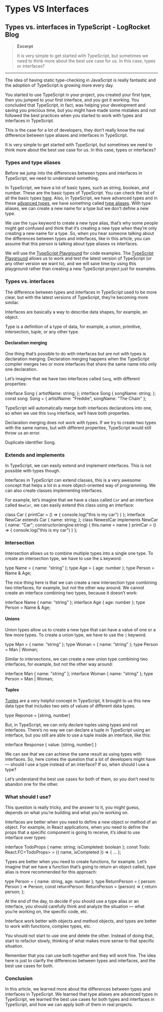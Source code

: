 # Types VS Interfaces

## Types vs. interfaces in TypeScript - LogRocket Blog

> **Excerpt**
>
> It is very simple to get started with TypeScript, but sometimes we need to think more about the best use case for us. In this case, types or interfaces?

---

The idea of having static type-checking in JavaScript is really fantastic and the adoption of TypeScript is growing more every day.

You started to use TypeScript in your project, you created your first type, then you jumped to your first interface, and you got it working. You concluded that TypeScript, in fact, was helping your development and saving you precious time, but you might have made some mistakes and not followed the best practices when you started to work with types and interfaces in TypeScript.

This is the case for a lot of developers, they don’t really know the real difference between type aliases and interfaces in TypeScript.

It is very simple to get started with TypeScript, but sometimes we need to think more about the best use case for us. In this case, types or interfaces?

### Types and type aliases

Before we jump into the differences between types and interfaces in TypeScript, we need to understand something.

In TypeScript, we have a lot of basic types, such as string, boolean, and number. These are the basic types of TypeScript. You can check the list of all the basic types [here](https://www.typescriptlang.org/docs/handbook/basic-types.html#table-of-contents). Also, in TypeScript, we have advanced types and in these [advanced types](https://www.typescriptlang.org/docs/handbook/advanced-types.html), we have something called [type aliases](https://www.typescriptlang.org/docs/handbook/advanced-types.html#type-aliases). With type aliases, we can create a new name for a type but we don’t define a new type.

We use the `type` keyword to create a new type alias, that’s why some people might get confused and think that it’s creating a new type when they’re only creating a new name for a type. So, when you hear someone talking about the differences between types and interfaces, like in this article, you can assume that this person is talking about type aliases vs interfaces.

We will use the [TypeScript Playground](https://www.typescriptlang.org/play/index.html#) for code examples. The [TypeScript Playground](https://www.typescriptlang.org/play/index.html#) allows us to work and test the latest version of TypeScript (or any other version we want to), and we will save time by using this playground rather than creating a new TypeScript project just for examples.

### Types vs. interfaces

The difference between types and interfaces in TypeScript used to be more clear, but with the latest versions of TypeScript, they’re becoming more similar.

Interfaces are basically a way to describe data shapes, for example, an object.

Type is a definition of a type of data, for example, a union, primitive, intersection, tuple, or any other type.

#### Declaration merging

One thing that’s possible to do with interfaces but are not with types is declaration merging. Declaration merging happens when the TypeScript compiler merges two or more interfaces that share the same name into only one declaration.

Let’s imagine that we have two interfaces called `Song`, with different properties:

interface Song { artistName: string; }; interface Song { songName: string; }; const song: Song = { artistName: "Freddie", songName: "The Chain" };

TypeScript will automatically merge both interfaces declarations into one, so when we use this `Song` interface, we’ll have both properties.

Declaration merging does not work with types. If we try to create two types with the same names, but with different properties, TypeScript would still throw us an error.

Duplicate identifier Song.

### Extends and implements

In TypeScript, we can easily extend and implement interfaces. This is not possible with types though.

Interfaces in TypeScript can extend classes, this is a very awesome concept that helps a lot in a more object-oriented way of programming. We can also create classes implementing interfaces.

For example, let’s imagine that we have a class called `Car` and an interface called `NewCar`, we can easily extend this class using an interface:

class Car { printCar = () => { console.log("this is my car") } }; interface NewCar extends Car { name: string; }; class NewestCar implements NewCar { name: "Car"; constructor(engine:string) { this.name = name } printCar = () => { console.log("this is my car") } };

### Intersection

Intersection allows us to combine multiple types into a single one type. To create an intersection type, we have to use the `&` keyword:

type Name = { name: “string” }; type Age = { age: number }; type Person = Name & Age;

The nice thing here is that we can create a new intersection type combining two interfaces, for example, but not the other way around. We cannot create an interface combining two types, because it doesn’t work:

interface Name { name: “string” }; interface Age { age: number }; type Person = Name & Age;

#### Unions

Union types allow us to create a new type that can have a value of one or a few more types. To create a union type, we have to use the `|` keyword.

type Man = { name: “string” }; type Woman = { name: “string” }; type Person = Man | Woman;

Similar to intersections, we can create a new union type combining two interfaces, for example, but not the other way around:

interface Man { name: "string" }; interface Woman { name: "string" }; type Person = Man | Woman;

#### Tuples

[Tuples](https://www.typescriptlang.org/docs/handbook/basic-types.html#tuple) are a very helpful concept in TypeScript, it brought to us this new data type that includes two sets of values of different data types.

type Reponse = \[string, number]

But, in TypeScript, we can only declare tuples using types and not interfaces. There’s no way we can declare a tuple in TypeScript using an interface, but you still are able to use a tuple inside an interface, like this:

interface Response { value: \[string, number] }

We can see that we can achieve the same result as using types with interfaces. So, here comes the question that a lot of developers might have — should I use a type instead of an interface? If so, when should I use a type?

Let’s understand the best use cases for both of them, so you don’t need to abandon one for the other.

### What should I use?

This question is really tricky, and the answer to it, you might guess, depends on what you’re building and what you’re working on.

Interfaces are better when you need to define a new object or method of an object. For example, in React applications, when you need to define the props that a specific component is going to receive, it’s ideal to use interface over types:

interface TodoProps { name: string; isCompleted: boolean }; const Todo: React.FC\<TodoProps> = ({ name, isCompleted }) => { ... };

Types are better when you need to create functions, for example. Let’s imagine that we have a function that’s going to return an object called, type alias is more recommended for this approach:

type Person = { name: string, age: number }; type ReturnPerson = ( person: Person ) => Person; const returnPerson: ReturnPerson = (person) => { return person; };

At the end of the day, to decide if you should use a type alias or an interface, you should carefully think and analyze the situation — what you’re working on, the specific code, etc.

Interface work better with objects and method objects, and types are better to work with functions, complex types, etc.

You should not start to use one and delete the other. Instead of doing that, start to refactor slowly, thinking of what makes more sense to that specific situation.

Remember that you can use both together and they will work fine. The idea here is just to clarify the differences between types and interfaces, and the best use cases for both.

### Conclusion

In this article, we learned more about the differences between types and interfaces in TypeScript. We learned that type aliases are advanced types in TypeScript, we learned the best use cases for both types and interfaces in TypeScript, and how we can apply both of them in real projects.

###
